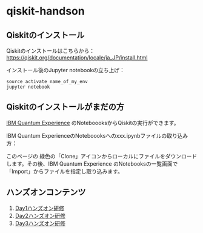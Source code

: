 # qiskit-handson

## Qiskitのインストール
Qiskitのインストールはこちらから：https://qiskit.org/documentation/locale/ja_JP/install.html

インストール後のJupyter notebookの立ち上げ：
```
source activate name_of_my_env
jupyter notebook
```


## Qiskitのインストールがまだの方
[IBM Quantum Experience](https://quantum-computing.ibm.com/) のNoteboooksからQiskitの実行ができます。


IBM Quantum ExperienceのNoteboooksへのxxx.ipynbファイルの取り込み方：

このページの
緑色の「Clone」アイコンからローカルにファイルをダウンロードします。その後、IBM Quantum Experience のNotebooksの一覧画面で「Import」からファイルを指定し取り込みます。


## ハンズオンコンテンツ
1. [Day1ハンズオン研修](https://github.com/veenaiyuri/q-tutorials/tree/master/day1)
2. [Day2ハンズオン研修](https://github.com/veenaiyuri/q-tutorials/tree/master/day2)
2. [Day3ハンズオン研修](https://github.com/veenaiyuri/q-tutorials/tree/master/day3)

